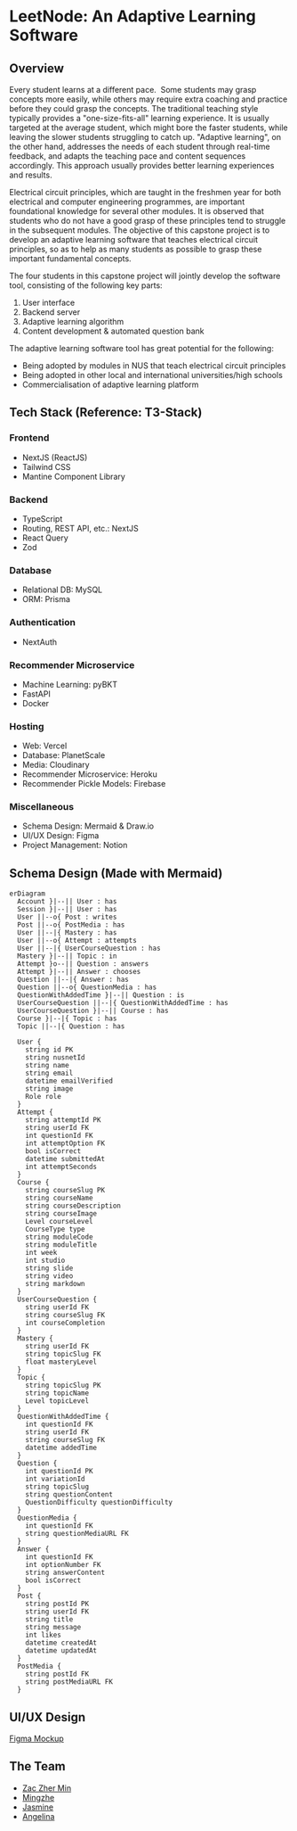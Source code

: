 # LeetNode: An Adaptive Learning Software

## Overview

Every student learns at a different pace.  Some students may grasp concepts more easily, while others may require extra coaching and practice before they could grasp the concepts. The traditional teaching style typically provides a "one-size-fits-all" learning experience. It is usually targeted at the average student, which might bore the faster students, while leaving the slower students struggling to catch up. "Adaptive learning", on the other hand, addresses the needs of each student through real-time feedback, and adapts the teaching pace and content sequences accordingly. This approach usually provides better learning experiences and results.

Electrical circuit principles, which are taught in the freshmen year for both electrical and computer engineering programmes, are important foundational knowledge for several other modules. It is observed that students who do not have a good grasp of these principles tend to struggle in the subsequent modules. The objective of this capstone project is to develop an adaptive learning software that teaches electrical circuit principles, so as to help as many students as possible to grasp these important fundamental concepts.

The four students in this capstone project will jointly develop the software tool, consisting of the following key parts:

1. User interface
2. Backend server
3. Adaptive learning algorithm
4. Content development & automated question bank

The adaptive learning software tool has great potential for the following:

- Being adopted by modules in NUS that teach electrical circuit principles
- Being adopted in other local and international universities/high schools
- Commercialisation of adaptive learning platform

## Tech Stack (Reference: T3-Stack)

### Frontend

- NextJS (ReactJS)
- Tailwind CSS
- Mantine Component Library

### Backend

- TypeScript
- Routing, REST API, etc.: NextJS
- React Query
- Zod

### Database

- Relational DB: MySQL
- ORM: Prisma

### Authentication

- NextAuth

### Recommender Microservice

- Machine Learning: pyBKT
- FastAPI
- Docker

### Hosting

- Web: Vercel
- Database: PlanetScale
- Media: Cloudinary
- Recommender Microservice: Heroku
- Recommender Pickle Models: Firebase

### Miscellaneous

- Schema Design: Mermaid & Draw.io
- UI/UX Design: Figma
- Project Management: Notion

## Schema Design (Made with Mermaid)

```mermaid
erDiagram
  Account }|--|| User : has
  Session }|--|| User : has
  User ||--o{ Post : writes
  Post ||--o{ PostMedia : has
  User ||--|{ Mastery : has
  User ||--o{ Attempt : attempts
  User ||--|{ UserCourseQuestion : has
  Mastery }|--|| Topic : in
  Attempt }o--|| Question : answers
  Attempt }|--|| Answer : chooses
  Question ||--|{ Answer : has
  Question ||--o{ QuestionMedia : has
  QuestionWithAddedTime }|--|| Question : is
  UserCourseQuestion ||--|{ QuestionWithAddedTime : has
  UserCourseQuestion }|--|| Course : has
  Course }|--|{ Topic : has
  Topic ||--|{ Question : has

  User {
    string id PK
    string nusnetId
    string name
    string email
    datetime emailVerified
    string image
    Role role
  }
  Attempt {
    string attemptId PK
    string userId FK
    int questionId FK
    int attemptOption FK
    bool isCorrect
    datetime submittedAt
    int attemptSeconds
  }
  Course {
    string courseSlug PK
    string courseName
    string courseDescription
    string courseImage
    Level courseLevel
    CourseType type
    string moduleCode
    string moduleTitle
    int week
    int studio
    string slide
    string video
    string markdown
  }
  UserCourseQuestion {
    string userId FK
    string courseSlug FK
    int courseCompletion
  }
  Mastery {
    string userId FK
    string topicSlug FK
    float masteryLevel
  }
  Topic {
    string topicSlug PK
    string topicName
    Level topicLevel
  }
  QuestionWithAddedTime {
    int questionId FK
    string userId FK
    string courseSlug FK
    datetime addedTime
  }
  Question {
    int questionId PK
    int variationId
    string topicSlug
    string questionContent
    QuestionDifficulty questionDifficulty
  }
  QuestionMedia {
    int questionId FK
    string questionMediaURL FK
  }
  Answer {
    int questionId FK
    int optionNumber FK
    string answerContent
    bool isCorrect
  }
  Post {
    string postId PK
    string userId FK
    string title
    string message
    int likes
    datetime createdAt
    datetime updatedAt
  }
  PostMedia {
    string postId FK
    string postMediaURL FK
  }
```

## UI/UX Design

[Figma Mockup](https://www.figma.com/proto/Alagss66v74gG2fi8MjP7C/UIUX?node-id=12%3A6&scaling=scale-down&page-id=0%3A1&starting-point-node-id=12%3A6 "LeetNode's Figma Mockup")

## The Team

- [Zac Zher Min](https://www.linkedin.com/in/tamzhermin/)
- [Mingzhe](#)
- [Jasmine](#)
- [Angelina](#)
